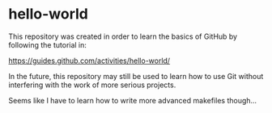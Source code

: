 # hello-world
This repository was created in order to learn the basics of GitHub by following the tutorial in:

https://guides.github.com/activities/hello-world/

In the future, this repository may still be used to learn how to use Git without interfering with the work of more serious projects.

Seems like I have to learn how to write more advanced makefiles though...
